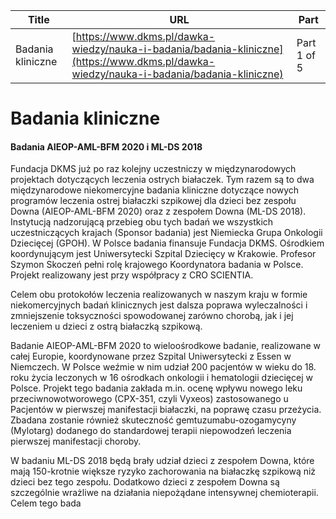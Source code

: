 | **Title**       | **URL**           | **Part**              |
|-----------------|-------------------|-----------------------|
| Badania kliniczne         | [https://www.dkms.pl/dawka-wiedzy/nauka-i-badania/badania-kliniczne](https://www.dkms.pl/dawka-wiedzy/nauka-i-badania/badania-kliniczne)    | Part 1 of 5          |

# Badania kliniczne

#### Badania AIEOP\-AML\-BFM 2020 i ML\-DS 2018


Fundacja DKMS już po raz kolejny uczestniczy w międzynarodowych projektach dotyczących leczenia ostrych białaczek. Tym razem są to dwa międzynarodowe niekomercyjne badania kliniczne dotyczące nowych programów leczenia ostrej białaczki szpikowej dla dzieci bez zespołu Downa (AIEOP\-AML\-BFM 2020\) oraz z zespołem Downa (ML\-DS 2018\). Instytucją nadzorującą przebieg obu tych badań we wszystkich uczestniczących krajach (Sponsor badania) jest Niemiecka Grupa Onkologii Dziecięcej (GPOH). W Polsce badania finansuje Fundacja DKMS. Ośrodkiem koordynującym jest Uniwersytecki Szpital Dziecięcy w Krakowie. Profesor Szymon Skoczeń pełni rolę krajowego Koordynatora badania w Polsce. Projekt realizowany jest przy współpracy z CRO SCIENTIA.


Celem obu protokołów leczenia realizowanych w naszym kraju w formie niekomercyjnych badań klinicznych jest dalsza poprawa wyleczalności i zmniejszenie toksyczności spowodowanej zarówno chorobą, jak i jej leczeniem u dzieci z ostrą białaczką szpikową.


Badanie AIEOP\-AML\-BFM 2020 to wieloośrodkowe badanie, realizowane w całej Europie, koordynowane przez Szpital Uniwersytecki z Essen w Niemczech. W Polsce weźmie w nim udział 200 pacjentów w wieku do 18\. roku życia leczonych w 16 ośrodkach onkologii i hematologii dziecięcej w Polsce. Projekt tego badania zakłada m.in. ocenę wpływu nowego leku przeciwnowotworowego (CPX\-351, czyli Vyxeos) zastosowanego u Pacjentów w pierwszej manifestacji białaczki, na poprawę czasu przeżycia. Zbadana zostanie również skuteczność gemtuzumabu\-ozogamycyny (Mylotarg) dodanego do standardowej terapii niepowodzeń leczenia pierwszej manifestacji choroby.


W badaniu ML\-DS 2018 będą brały udział dzieci z zespołem Downa, które mają 150\-krotnie większe ryzyko zachorowania na białaczkę szpikową niż dzieci bez tego zespołu. Dodatkowo dzieci z zespołem Downa są szczególnie wrażliwe na działania niepożądane intensywnej chemioterapii. Celem tego bada